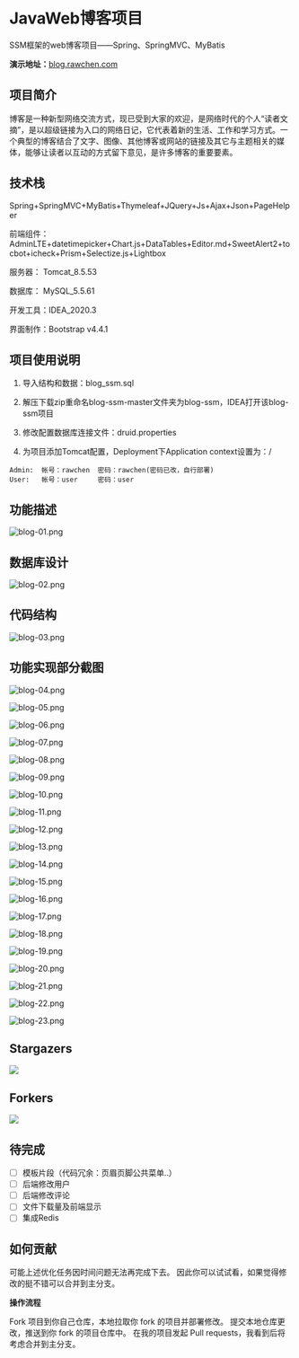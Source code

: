 # JavaWeb博客项目
SSM框架的web博客项目——Spring、SpringMVC、MyBatis

**演示地址：**[blog.rawchen.com](https://blog.rawchen.com)



## 项目简介

博客是一种新型网络交流方式，现已受到大家的欢迎，是网络时代的个人“读者文摘”，是以超级链接为入口的网络日记，它代表着新的生活、工作和学习方式。一个典型的博客结合了文字、图像、其他博客或网站的链接及其它与主题相关的媒体，能够让读者以互动的方式留下意见，是许多博客的重要要素。



## 技术栈

Spring+SpringMVC+MyBatis+Thymeleaf+JQuery+Js+Ajax+Json+PageHelper

前端组件：AdminLTE+datetimepicker+Chart.js+DataTables+Editor.md+SweetAlert2+tocbot+icheck+Prism+Selectize.js+Lightbox

服务器： Tomcat_8.5.53

数据库： MySQL_5.5.61

开发工具：IDEA_2020.3

界面制作：Bootstrap v4.4.1



## 项目使用说明

1. 导入结构和数据：blog_ssm.sql

2. 解压下载zip重命名blog-ssm-master文件夹为blog-ssm，IDEA打开该blog-ssm项目

3. 修改配置数据库连接文件：druid.properties

4. 为项目添加Tomcat配置，Deployment下Application context设置为：/

```
Admin:	帐号：rawchen  密码：rawchen(密码已改，自行部署)
User:	帐号：user     密码：user
```



## 功能描述

![blog-01.png](https://cdn.jsdelivr.net/gh/rawchen/JsDelivr/static/blog-ssm/blog-01.png)



## 数据库设计

![blog-02.png](https://cdn.jsdelivr.net/gh/rawchen/JsDelivr/static/blog-ssm/blog-02.png)



## 代码结构

![blog-03.png](https://cdn.jsdelivr.net/gh/rawchen/JsDelivr/static/blog-ssm/blog-03.png)



## 功能实现部分截图

![blog-04.png](https://cdn.jsdelivr.net/gh/rawchen/JsDelivr/static/blog-ssm/blog-04.png)

![blog-05.png](https://cdn.jsdelivr.net/gh/rawchen/JsDelivr/static/blog-ssm/blog-05.png)

![blog-06.png](https://cdn.jsdelivr.net/gh/rawchen/JsDelivr/static/blog-ssm/blog-06.png)

![blog-07.png](https://cdn.jsdelivr.net/gh/rawchen/JsDelivr/static/blog-ssm/blog-07.png)

![blog-08.png](https://cdn.jsdelivr.net/gh/rawchen/JsDelivr/static/blog-ssm/blog-08.png)

![blog-09.png](https://cdn.jsdelivr.net/gh/rawchen/JsDelivr/static/blog-ssm/blog-09.png)

![blog-10.png](https://cdn.jsdelivr.net/gh/rawchen/JsDelivr/static/blog-ssm/blog-10.png)

![blog-11.png](https://cdn.jsdelivr.net/gh/rawchen/JsDelivr/static/blog-ssm/blog-11.png)

![blog-12.png](https://cdn.jsdelivr.net/gh/rawchen/JsDelivr/static/blog-ssm/blog-12.png)

![blog-13.png](https://cdn.jsdelivr.net/gh/rawchen/JsDelivr/static/blog-ssm/blog-13.png)

![blog-14.png](https://cdn.jsdelivr.net/gh/rawchen/JsDelivr/static/blog-ssm/blog-14.png)

![blog-15.png](https://cdn.jsdelivr.net/gh/rawchen/JsDelivr/static/blog-ssm/blog-15.png)

![blog-16.png](https://cdn.jsdelivr.net/gh/rawchen/JsDelivr/static/blog-ssm/blog-16.png)

![blog-17.png](https://cdn.jsdelivr.net/gh/rawchen/JsDelivr/static/blog-ssm/blog-17.png)

![blog-18.png](https://cdn.jsdelivr.net/gh/rawchen/JsDelivr/static/blog-ssm/blog-18.png)

![blog-19.png](https://cdn.jsdelivr.net/gh/rawchen/JsDelivr/static/blog-ssm/blog-19.png)

![blog-20.png](https://cdn.jsdelivr.net/gh/rawchen/JsDelivr/static/blog-ssm/blog-20.png)

![blog-21.png](https://cdn.jsdelivr.net/gh/rawchen/JsDelivr/static/blog-ssm/blog-21.png)

![blog-22.png](https://cdn.jsdelivr.net/gh/rawchen/JsDelivr/static/blog-ssm/blog-22.png)

![blog-23.png](https://cdn.jsdelivr.net/gh/rawchen/JsDelivr/static/blog-ssm/blog-23.png)

## Stargazers

[![](https://reporoster.com/stars/rawchen/blog-ssm)](https://github.com/rawchen/blog-ssm/stargazers)

## Forkers

[![](https://reporoster.com/forks/rawchen/blog-ssm)](https://github.com/rawchen/blog-ssm/network/members)

## 待完成

- [ ] 模板片段（代码冗余：⻚眉⻚脚公共菜单..）
- [ ] 后端修改用户
- [ ] 后端修改评论
- [ ] 文件下载量及前端显示
- [ ] 集成Redis

## 如何贡献
可能上述优化任务因时间问题无法再完成下去。
因此你可以试试看，如果觉得修改的挺不错可以合并到主分支。

**操作流程**

Fork 项目到你自己仓库，本地拉取你 fork 的项目并部署修改。
提交本地仓库更改，推送到你 fork 的项目仓库中。
在我的项目发起 Pull requests，我看到后将考虑合并到主分支。